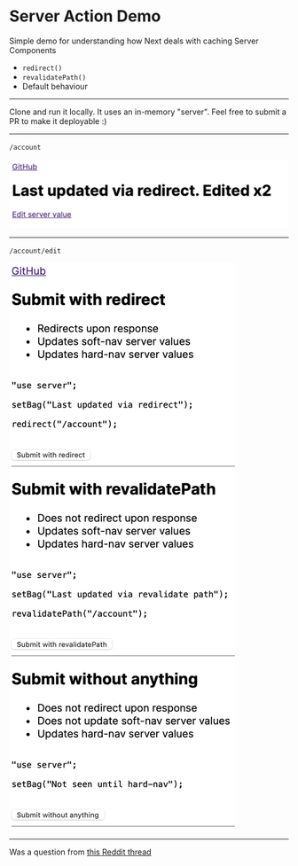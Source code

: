 # Server Action Demo

Simple demo for understanding how Next deals with caching Server Components

- `redirect()`
- `revalidatePath()`
- Default behaviour

---

Clone and run it locally. It uses an in-memory "server". Feel free to submit a PR to make it deployable :)

---
`/account`  

![Screenshot of the /account page](account.png)

---
`/account/edit`  

![Screenshot of the /account/edit page](account_edit.png)


---
Was a question from [this Reddit thread](https://www.reddit.com/r/nextjs/comments/16lnjaz/comment/k14u3h0/)
